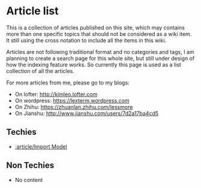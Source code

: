 Article list
==============

This is a collection of articles published on this site, which may contains more than 
one specific topics that should not be considered as a wiki item. It still using the 
cross notation to include all the items in this wiki.

Articles are not following traditional format and no categories and tags, I am planning 
to create a search page for this whole site, but still under design of how the indexing 
feature works. So currently this page is used as a list collection of all the articles.

For more articles from me, please go to my blogs:
 - On lofter: http://kimleo.lofter.com
 - On wordpress: https://lexterm.wordpress.com
 - On Zhihu: https://zhuanlan.zhihu.com/lessmore
 - On Jianshu: http://www.jianshu.com/users/7d2a17ba4cd5

## Techies

 - [:article/Import Model]()

## Non Techies

 - No content

